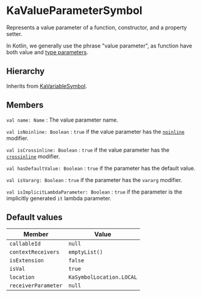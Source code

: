 # KaValueParameterSymbol

Represents a value parameter of a function, constructor, and a property setter.

In Kotlin, we generally use the phrase "value parameter", as function have both value and 
[type parameters](KaTypeParameterSymbol.md).

## Hierarchy

Inherits from [KaVariableSymbol](KaVariableSymbol.md).

## Members

`val name: Name`
: The value parameter name.

`val isNoinline: Boolean`
: `true` if the value parameter has the
[`noinline`](https://kotlinlang.org/docs/inline-functions.html#noinline) modifier.

`val isCrossinline: Boolean`
: `true` if the value parameter has the
[`crossinline`](https://kotlinlang.org/docs/inline-functions.html#non-local-returns) modifier.

`val hasDefaultValue: Boolean`
: `true` if the parameter has the default value.

`val isVararg: Boolean`
: `true` if the parameter has the `vararg` modifier.

`val isImplicitLambdaParameter: Boolean`
: `true` if the parameter is the implicitly generated `it` lambda parameter.

## Default values

| Member              | Value                    |
|---------------------|--------------------------|
| `callableId`        | `null`                   |
| `contextReceivers`  | `emptyList()`            |
| `isExtension`       | `false`                  |
| `isVal`             | `true`                   |
| `location`          | `KaSymbolLocation.LOCAL` |
| `receiverParameter` | `null`                   |